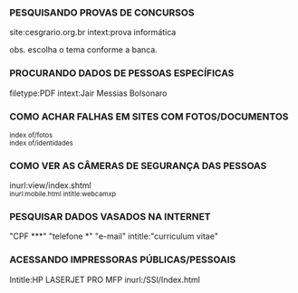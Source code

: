 <!DOCTYPE html>
<html lang="pt-br">
<head>
    <meta charset="UTF-8">
    <meta http-equiv="X-UA-Compatible" content="IE=edge">
    <meta name="viewport" content="width=device-width, initial-scale=1.0">
    
</head>
<body>
    <h3>PESQUISANDO PROVAS DE CONCURSOS</h3>
    
 site:cesgrario.org.br intext:prova informática

 obs. escolha o tema conforme a banca.

<h3>PROCURANDO DADOS DE PESSOAS ESPECÍFICAS </h3>   

 filetype:PDF intext:Jair Messias Bolsonaro

<h3>COMO ACHAR FALHAS EM SITES COM FOTOS/DOCUMENTOS</h3>
    <small>index of/fotos<br></small>
    <small>index of/identidades</small>


<h3>COMO VER AS CÂMERAS DE SEGURANÇA DAS PESSOAS </h3>

<smal>inurl:view/index.shtml </smal><br>
<small>inurl:mobile.html intitle:webcamxp</small>
        
        
<h3>PESQUISAR DADOS VASADOS NA INTERNET </h3>

"CPF ***" "telefone *" "e-mail" intitle:"curriculum vitae"

<h3>ACESSANDO IMPRESSORAS PÚBLICAS/PESSOAIS </h3>

Intitle:HP LASERJET PRO MFP inurl:/SSI/Index.html

</body>
</html>
